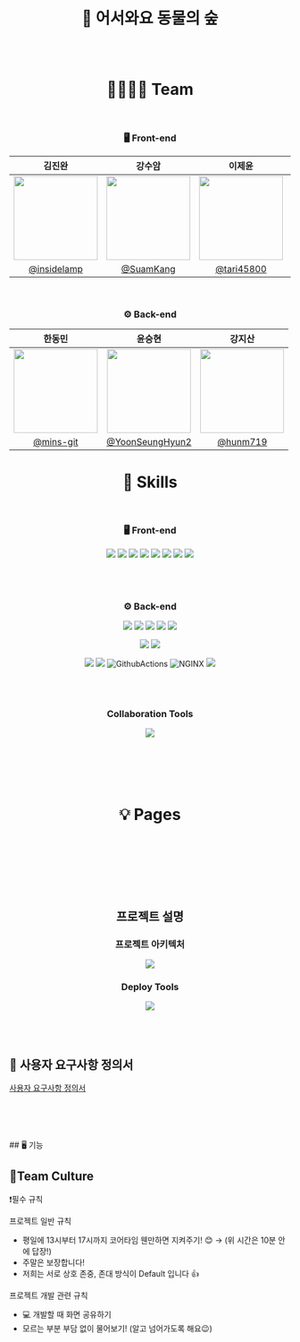 <div align="center">

# 🏡 어서와요 동물의 숲

<br>
<br>


# 👨‍👩‍👦‍👦 Team

<br />


### 🖥 Front-end
|김진완|강수암|이제윤|유호균|
|:-:|:-:|:-:|:-:|
|<img src="https://avatars.githubusercontent.com/u/32172056?v=4" width=150>|<img src="https://avatars.githubusercontent.com/u/108013978?v=4" width=150>|<img src="https://avatars.githubusercontent.com/u/104041787?v=4" width=150>|<img src="https://avatars.githubusercontent.com/u/74657430?v=4" width=150>|
|[@insidelamp](https://github.com/crowwan)|[@SuamKang](https://github.com/SuamKang)|[@tari45800](https://github.com/tari45800)|[@ghrbsaod](https://github.com/ghrbsaod)

  
  
  
<br>

### ⚙️ Back-end
|한동민|윤승현|강지산|
|:-:|:-:|:-:|
|<img src="https://avatars.githubusercontent.com/u/113077033?v=4" width=150>|<img src="https://avatars.githubusercontent.com/u/101793138?v=4" width=150>|<img src="https://avatars.githubusercontent.com/u/120398048?v=4" width=150>|
|[@mins-git](https://github.com/mins-git)|[@YoonSeungHyun2](https://github.com/YoonSeungHyun2)|[@hunm719](https://github.com/hunm719)|
  
  
  
  
   
# 🔎 Skills

<br />

### 🖥 Front-end
<img src="http://img.shields.io/badge/JavaScript-F7DF1E?style=for-the-badge&logo=javascript&logoColor=000"> <img src="https://img.shields.io/badge/html5-E34F26?style=for-the-badge&logo=html5&logoColor=white"> <img src="http://img.shields.io/badge/CSS3-1572B6?style=for-the-badge&logo=css3"> <img src="http://img.shields.io/badge/React-61DAFB?style=for-the-badge&logo=React"> <img src="http://img.shields.io/badge/styled-components-DB7093?style=for-the-badge&logo=styledcomponents"> <img src="http://img.shields.io/badge/redux-764ABC?style=for-the-badge&logo=redux"> <img src="http://img.shields.io/badge/express-000000?style=for-the-badge&logo=express"> <img src="http://img.shields.io/badge/Node.js-339933?style=for-the-badge&logo=node.js">
<br /><br /><br /><br />

### ⚙️ Back-end
<img src="https://img.shields.io/badge/java-007396?style=for-the-badge&logo=java&logoColor=white"> <img src="https://img.shields.io/badge/spring-6DB33F?style=for-the-badge&logo=spring&logoColor=white"> <img src="https://img.shields.io/badge/spring_boot-6DB33F?style=for-the-badge&logo=springboot&logoColor=white"> <img src="https://img.shields.io/badge/spring_rest_docs-6DB33F?style=for-the-badge"> <img src="https://img.shields.io/badge/spring_security-6DB33F?style=for-the-badge&logo=springsecurity&logoColor=white">

<img src="https://img.shields.io/badge/mysql-4479A1?style=for-the-badge&logo=mysql&logoColor=white">  <img src="https://img.shields.io/badge/spring_data_jpa-6DB33F?style=for-the-badge">
  
<img src="https://img.shields.io/badge/Amazon EC2-FF9900?style=for-the-badge&logo=AmazonEC2&logoColor=white"> <img src="https://img.shields.io/badge/Amazon RDS-527FFF?style=for-the-badge&logo=AmazonRDS&logoColor=white"> <img alt="GithubActions" src="https://img.shields.io/badge/Github Actions-2088FF.svg?&style=for-the-badge&logo=GithubActions&logoColor=white"/> <img alt="NGINX" src="https://img.shields.io/badge/NGINX-009639.svg?&style=for-the-badge&logo=NGINX&logoColor=white"> <img src="https://img.shields.io/badge/gradle-02303A?style=for-the-badge&logo=gradle&logoColor=white">

  <BR><BR>
### Collaboration Tools

<p>
  <img src="https://user-images.githubusercontent.com/61264510/194802015-8823f450-9df6-48dd-9474-dec2c331cfe5.svg">
</p>

<br /><br /><br /><br />

  
# 💡 Pages

<br />

<div align="center">
  
  
  <br /><br /><br /><br />

## 프로젝트 설명
### 프로젝트 아키텍처
<img src="https://cdn.discordapp.com/attachments/1037945125998968864/1094890785595465738/https3A2F2Fs3-us-west-2.png">

### Deploy Tools
<img src="https://img1.daumcdn.net/thumb/R1280x0/?scode=mtistory2&fname=https%3A%2F%2Fblog.kakaocdn.net%2Fdn%2FbSfDDY%2Fbtr9dXHFiTn%2F6cyGvikwgOL8d5TRSQxTq0%2Fimg.png">
  
<br >
<div align="start">

<BR>
  <BR>
    <BR>


## :notebook: 사용자 요구사항 정의서
[사용자 요구사항 정의서](https://www.notion.so/SEB43_PRE_030-db1d21687cbc417c87c97d6375ea5bf8)



<BR>
  <BR>
    <BR>
      <BR>
## 🖥️ 기능

  
  
## 🍵Team Culture
❗필수 규칙

프로젝트 일반 규칙
- 평일에 13시부터 17시까지 코어타임 웬만하면 지켜주기! 😊
   → (위 시간은 10분 안에 답장!)
- 주말은 보장합니다!
- 저희는 서로 상호 존중, 존대 방식이 Default 입니다 👍


프로젝트 개발 관련 규칙
- 💻 개발할 때 화면 공유하기
- 모르는 부분 부담 없이 물어보기! (알고 넘어가도록 해요😉) 

  



  
